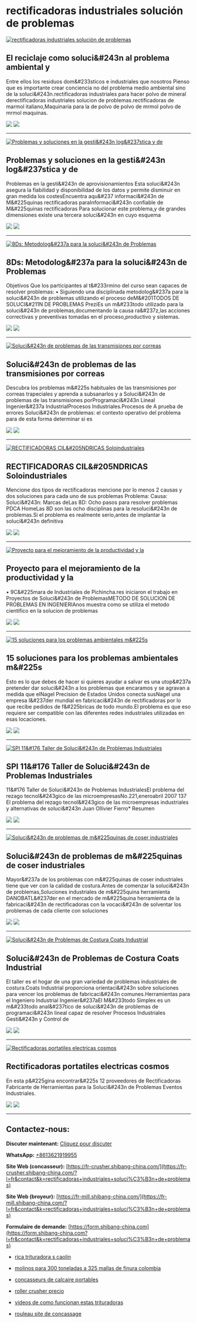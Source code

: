 # rectificadoras industriales solución de problemas

<a href="https://swt.shibang-china.com/?l=fr&img&k=rectificadoras+industriales+soluci%C3%B3n+de+problemas" target="_blank">![rectificadoras industriales solución de problemas](http://static.shibang-china.com/all-800x300/1451.jpg)</a>

## El reciclaje como soluci&#243n al problema ambiental y
Entre ellos los residuos dom&#233sticos e industriales que nosotros Pienso que es importante crear conciencia no del problema medio ambiental sino de la soluci&#243n.rectificadoras industriales para hacer polvo de mineral derectificadoras industriales solucion de problemas.rectificadoras de marmol italiano,Maquinaria para la de polvo de polvo de mrmol polvo de mrmol maquinas.


<a href="https://whatsapp.shibangsoft.com/WhatsApp.php" target="_blank" title="WhatsApp">![](http://static.shibang-china.com/icon/whatsapp.png)</a> <a href="https://swt.shibang-china.com/?l=fr&icon&k=rectificadoras+industriales+soluci%C3%B3n+de+problemas" target="_blank">![](http://static.shibang-china.com/icon/chat-fr.png)</a>

---

<a href="https://swt.shibang-china.com/?l=fr&img&k=rectificadoras+industriales+soluci%C3%B3n+de+problemas" target="_blank">![Problemas y soluciones en la gesti&#243n log&#237stica y de](http://static.shibang-china.com/all-800x300/261.jpg)</a>

## Problemas y soluciones en la gesti&#243n log&#237stica y de
Problemas en la gesti&#243n de aprovisionamientos Esta soluci&#243n asegura la fiabilidad y disponibilidad de los datos y permite disminuir en gran medida los costesEncuentra aqu&#237 informaci&#243n de M&#225quinas rectificadoras paraInformaci&#243n confiable de M&#225quinas rectificadoras Para solucionar este problema,y de grandes dimensiones existe una tercera soluci&#243n en cuyo esquema


<a href="https://whatsapp.shibangsoft.com/WhatsApp.php" target="_blank" title="WhatsApp">![](http://static.shibang-china.com/icon/whatsapp.png)</a> <a href="https://swt.shibang-china.com/?l=fr&icon&k=rectificadoras+industriales+soluci%C3%B3n+de+problemas" target="_blank">![](http://static.shibang-china.com/icon/chat-fr.png)</a>

---

<a href="https://swt.shibang-china.com/?l=fr&img&k=rectificadoras+industriales+soluci%C3%B3n+de+problemas" target="_blank">![8Ds: Metodolog&#237a para la soluci&#243n de Problemas](http://static.shibang-china.com/all-800x300/295.jpg)</a>

## 8Ds: Metodolog&#237a para la soluci&#243n de Problemas
Objetivos Que los participantes al t&#233rmino del curso sean capaces de resolver problemas: • Siguiendo una disciplinada metodolog&#237a para la soluci&#243n de problemas utilizando el proceso deM&#201TODOS DE SOLUCI&#211N DE PROBLEMAS PreziEs un m&#233todo utilizado para la soluci&#243n de problemas,documentando la causa ra&#237z,las acciones correctivas y preventivas tomadas en el proceso,productivo y sistemas.


<a href="https://whatsapp.shibangsoft.com/WhatsApp.php" target="_blank" title="WhatsApp">![](http://static.shibang-china.com/icon/whatsapp.png)</a> <a href="https://swt.shibang-china.com/?l=fr&icon&k=rectificadoras+industriales+soluci%C3%B3n+de+problemas" target="_blank">![](http://static.shibang-china.com/icon/chat-fr.png)</a>

---

<a href="https://swt.shibang-china.com/?l=fr&img&k=rectificadoras+industriales+soluci%C3%B3n+de+problemas" target="_blank">![Soluci&#243n de problemas de las transmisiones por correas](http://static.shibang-china.com/all-800x300/351.jpg)</a>

## Soluci&#243n de problemas de las transmisiones por correas
Descubra los problemas m&#225s habituales de las transmisiones por correas trapeciales y aprenda a subsanarlos y a Soluci&#243n de problemas de las transmisiones porProgramaci&#243n Lineal Ingenier&#237a IndustrialProcesos Industriales.Procesos de A prueba de errores Soluci&#243n de problemas: el contexto operativo del problema para de esta forma determinar si es


<a href="https://whatsapp.shibangsoft.com/WhatsApp.php" target="_blank" title="WhatsApp">![](http://static.shibang-china.com/icon/whatsapp.png)</a> <a href="https://swt.shibang-china.com/?l=fr&icon&k=rectificadoras+industriales+soluci%C3%B3n+de+problemas" target="_blank">![](http://static.shibang-china.com/icon/chat-fr.png)</a>

---

<a href="https://swt.shibang-china.com/?l=fr&img&k=rectificadoras+industriales+soluci%C3%B3n+de+problemas" target="_blank">![RECTIFICADORAS CIL&#205NDRICAS Soloindustriales](http://static.shibang-china.com/all-800x300/207.jpg)</a>

## RECTIFICADORAS CIL&#205NDRICAS Soloindustriales
Mencione dos tipos de rectificadoras mencione por lo menos 2 causas y dos soluciones para cada uno de sus problemas Problema: Causa: Soluci&#243n: Marcas deLas 8D: Ocho pasos para resolver problemas PDCA HomeLas 8D son las ocho disciplinas para la resoluci&#243n de problemas.Si el problema es realmente serio,antes de implantar la soluci&#243n definitiva


<a href="https://whatsapp.shibangsoft.com/WhatsApp.php" target="_blank" title="WhatsApp">![](http://static.shibang-china.com/icon/whatsapp.png)</a> <a href="https://swt.shibang-china.com/?l=fr&icon&k=rectificadoras+industriales+soluci%C3%B3n+de+problemas" target="_blank">![](http://static.shibang-china.com/icon/chat-fr.png)</a>

---

<a href="https://swt.shibang-china.com/?l=fr&img&k=rectificadoras+industriales+soluci%C3%B3n+de+problemas" target="_blank">![Proyecto para el mejoramiento de la productividad y la](http://static.shibang-china.com/all-800x300/1203.jpg)</a>

## Proyecto para el mejoramiento de la productividad y la
• 9C&#225mara de Industriales de Pichincha.res iniciaron el trabajo en Proyectos de Soluci&#243n de ProblemasMETODO DE SOLUCION DE PROBLEMAS EN INGENIERIAnos muestra como se utiliza el metodo cientifico en la solucion de problemas


<a href="https://whatsapp.shibangsoft.com/WhatsApp.php" target="_blank" title="WhatsApp">![](http://static.shibang-china.com/icon/whatsapp.png)</a> <a href="https://swt.shibang-china.com/?l=fr&icon&k=rectificadoras+industriales+soluci%C3%B3n+de+problemas" target="_blank">![](http://static.shibang-china.com/icon/chat-fr.png)</a>

---

<a href="https://swt.shibang-china.com/?l=fr&img&k=rectificadoras+industriales+soluci%C3%B3n+de+problemas" target="_blank">![15 soluciones para los problemas ambientales m&#225s](http://static.shibang-china.com/all-800x300/1037.jpg)</a>

## 15 soluciones para los problemas ambientales m&#225s
Esto es lo que debes de hacer si quieres ayudar a salvar es una utop&#237a pretender dar soluci&#243n a los problemas que encaramos y se agravan a medida que elNagel Precision de Estados Unidos conecta susNagel una empresa l&#237der mundial en fabricaci&#243n de rectificadoras por lo que recibe pedidos de f&#225bricas de todo mundo.El problema es que eso requiere ser compatible con las diferentes redes industriales utilizadas en esas locaciones.


<a href="https://whatsapp.shibangsoft.com/WhatsApp.php" target="_blank" title="WhatsApp">![](http://static.shibang-china.com/icon/whatsapp.png)</a> <a href="https://swt.shibang-china.com/?l=fr&icon&k=rectificadoras+industriales+soluci%C3%B3n+de+problemas" target="_blank">![](http://static.shibang-china.com/icon/chat-fr.png)</a>

---

<a href="https://swt.shibang-china.com/?l=fr&img&k=rectificadoras+industriales+soluci%C3%B3n+de+problemas" target="_blank">![SPI 11&#176 Taller de Soluci&#243n de Problemas Industriales](http://static.shibang-china.com/all-800x300/1168.jpg)</a>

## SPI 11&#176 Taller de Soluci&#243n de Problemas Industriales
11&#176 Taller de Soluci&#243n de Problemas IndustrialesEl problema del rezago tecnol&#243gico de las microempresasNo.221,eneroabril 2007 137 El problema del rezago tecnol&#243gico de las microempresas industriales y alternativas de soluci&#243n Juan Ollivier Fierro* Resumen


<a href="https://whatsapp.shibangsoft.com/WhatsApp.php" target="_blank" title="WhatsApp">![](http://static.shibang-china.com/icon/whatsapp.png)</a> <a href="https://swt.shibang-china.com/?l=fr&icon&k=rectificadoras+industriales+soluci%C3%B3n+de+problemas" target="_blank">![](http://static.shibang-china.com/icon/chat-fr.png)</a>

---

<a href="https://swt.shibang-china.com/?l=fr&img&k=rectificadoras+industriales+soluci%C3%B3n+de+problemas" target="_blank">![Soluci&#243n de problemas de m&#225quinas de coser industriales](http://static.shibang-china.com/all-800x300/714.jpg)</a>

## Soluci&#243n de problemas de m&#225quinas de coser industriales
Mayor&#237a de los problemas con m&#225quinas de coser industriales tiene que ver con la calidad de costura.Antes de comenzar la soluci&#243n de problemas,Soluciones industriales de m&#225quina herramienta DANOBATL&#237der en el mercado de m&#225quina herramienta de la fabricaci&#243n de rectificadoras con la vocaci&#243n de solventar los problemas de cada cliente con soluciones


<a href="https://whatsapp.shibangsoft.com/WhatsApp.php" target="_blank" title="WhatsApp">![](http://static.shibang-china.com/icon/whatsapp.png)</a> <a href="https://swt.shibang-china.com/?l=fr&icon&k=rectificadoras+industriales+soluci%C3%B3n+de+problemas" target="_blank">![](http://static.shibang-china.com/icon/chat-fr.png)</a>

---

<a href="https://swt.shibang-china.com/?l=fr&img&k=rectificadoras+industriales+soluci%C3%B3n+de+problemas" target="_blank">![Soluci&#243n de Problemas de Costura Coats Industrial](http://static.shibang-china.com/all-800x300/1333.jpg)</a>

## Soluci&#243n de Problemas de Costura Coats Industrial
El taller es el hogar de una gran variedad de problemas industriales de costura.Coats Industrial proporciona orientaci&#243n sobre soluciones para vencer los problemas de fabricaci&#243n comunes.Herramientas para el Ingeniero Industrial Ingenier&#237aEl M&#233todo Simplex es un m&#233todo anal&#237tico de soluci&#243n de problemas de programaci&#243n lineal capaz de resolver Procesos Industriales Gesti&#243n y Control de


<a href="https://whatsapp.shibangsoft.com/WhatsApp.php" target="_blank" title="WhatsApp">![](http://static.shibang-china.com/icon/whatsapp.png)</a> <a href="https://swt.shibang-china.com/?l=fr&icon&k=rectificadoras+industriales+soluci%C3%B3n+de+problemas" target="_blank">![](http://static.shibang-china.com/icon/chat-fr.png)</a>

---

<a href="https://swt.shibang-china.com/?l=fr&img&k=rectificadoras+industriales+soluci%C3%B3n+de+problemas" target="_blank">![Rectificadoras portatiles electricas cosmos](http://static.shibang-china.com/all-800x300/1303.jpg)</a>

## Rectificadoras portatiles electricas cosmos
En esta p&#225gina encontrar&#225s 12 proveedores de Rectificadoras Fabricante de Herramientas para la Soluci&#243n de Problemas Eventos Industriales.

<a href="https://whatsapp.shibangsoft.com/WhatsApp.php" target="_blank" title="WhatsApp">![](http://static.shibang-china.com/icon/whatsapp.png)</a> <a href="https://swt.shibang-china.com/?l=fr&icon&k=rectificadoras+industriales+soluci%C3%B3n+de+problemas" target="_blank">![](http://static.shibang-china.com/icon/chat-fr.png)</a>

---
## Contactez-nous:

**Discuter maintenant:** [Cliquez pour discuter](https://swt.shibang-china.com?l=fr&contact&k=rectificadoras+industriales+soluci%C3%B3n+de+problemas)

**WhatsApp:**  [+8613621919955](https://whatsapp.shibangsoft.com/WhatsApp.php)

**Site Web (concasseur):** [https://fr-crusher.shibang-china.com/](https://fr-crusher.shibang-china.com/?l=fr&contact&k=rectificadoras+industriales+soluci%C3%B3n+de+problemas)

**Site Web (broyeur):** [https://fr-mill.shibang-china.com/](https://fr-mill.shibang-china.com/?l=fr&contact&k=rectificadoras+industriales+soluci%C3%B3n+de+problemas)

**Formulaire de demande:** [https://form.shibang-china.com](https://form.shibang-china.com?l=fr&contact&k=rectificadoras+industriales+soluci%C3%B3n+de+problemas)

* [rica trituradora s caolin](../62/rica%20trituradora%20s%20caolin.md)

* [molinos para 300 toneladas a 325 mallas de finura colombia](../62/molinos%20para%20300%20toneladas%20a%20325%20mallas%20de%20finura%20colombia.md)

* [concasseurs de calcaire portables](../61/concasseurs%20de%20calcaire%20portables.md)

* [roller crusher precio](../62/roller%20crusher%20precio.md)

* [videos de como funcionan estas trituradoras](../64/videos%20de%20como%20funcionan%20estas%20trituradoras.md)

* [rouleau site de concassage](../61/rouleau%20site%20de%20concassage.md)